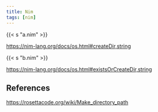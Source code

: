 ```yaml
---
title: Nim
tags: [nim]
---
```


{{< s "a.nim" >}}

<https://nim-lang.org/docs/os.html#createDir,string>

{{< s "b.nim" >}}

<https://nim-lang.org/docs/os.html#existsOrCreateDir,string>

## References

<https://rosettacode.org/wiki/Make_directory_path>
